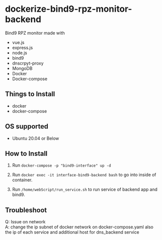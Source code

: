 # dockerize-bind9-rpz-monitor-backend
Bind9 RPZ monitor made with 
- vue.js
- express.js
- node.js
- bind9
- dnscrpyt-proxy
- MongoDB
- Docker
- Docker-compose

## Things to Install
- docker
- docker-compose

## OS supported

- Ubuntu 20.04 or Below

## How to Install

1. Run `docker-compose -p "bind9-interface" up -d`

2. Run `docker exec -it interface-bind9-backend bash` to go into inside of container.

3. Run `/home/webScript/run_service.sh` to run service of backend app and bind9.

## Troubleshoot
Q: Issue on network <br/>
A: change the ip subnet of docker network on docker-compose.yaml also the ip of each service and additional host for dns_backend service
